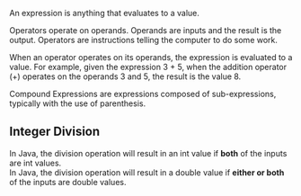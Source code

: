 An expression is anything that evaluates to a value.

Operators operate on operands. Operands are inputs and the result is the output. 
Operators are instructions telling the computer to do some work.

When an operator operates on its operands, the expression is evaluated to a value. For example, given the expression 3 + 5, when the addition operator (+) operates on the operands 3 and 5, the result is the value 8.

Compound Expressions are expressions composed of sub-expressions, typically with the use of parenthesis.

## Integer Division

In Java, the division operation will result in an int value if **both** of the inputs are int values.  
In Java, the division operation will result in a double value if **either or both** of the inputs are double values.
